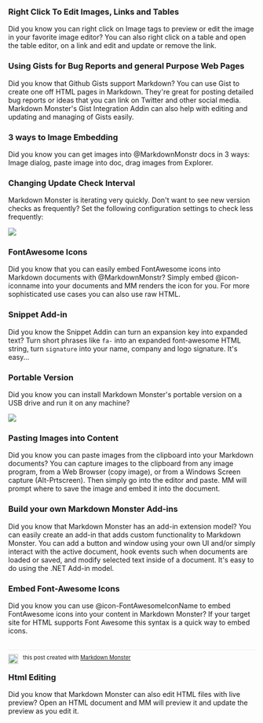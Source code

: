 ### Right Click To Edit Images, Links and Tables
Did you know you can right click on Image tags to preview or edit the image in your favorite image editor? You can also right click on a table and open the table editor, on a link and edit and update or remove the link.

### Using Gists for Bug Reports and general Purpose Web Pages
Did you know that Github Gists support Markdown? You can use Gist to create one off HTML pages in Markdown. They're great for posting detailed bug reports or ideas that you can link on Twitter and other social media. Markdown Monster's Gist Integration Addin can also help with editing and updating and managing of Gists easily.

### 3 ways to Image Embedding
Did you know you can get images into @MarkdownMonstr docs in 3 ways: Image dialog, paste image into doc, drag images from Explorer.

### Changing Update Check Interval
Markdown Monster is iterating very quickly. Don't want to see new version checks as frequently? Set the following configuration settings to check less frequently:

![](https://raw.githubusercontent.com/RickStrahl/MarkdownMonster/master/MarkdownMonsterWeb/Images/ScreenShots/UpdateFrequency.png)

### FontAwesome Icons
Did you know that you can easily embed FontAwesome icons into Markdown documents with @MarkdownMonstr? Simply embed @icon-iconname into your documents and MM renders the icon for you. For more sophisticated use cases you can also use raw HTML.

### Snippet Add-in
Did you know the Snippet Addin can turn an expansion key into expanded text? Turn short phrases like `fa-` into an expanded font-awesome HTML string, turn `signature` into your name, company and logo signature. It's easy...


### Portable Version 
Did you know you can install Markdown Monster's portable version on a USB drive and run it on any machine?

![](https://raw.githubusercontent.com/RickStrahl/MarkdownMonster/master/MarkdownMonsterWeb/Images/ScreenShots/PortableVersionUSBFolder.png)

### Pasting Images into Content
Did you know you can paste images from the clipboard into your Markdown documents? You can capture images to the clipboard from any image program, from a Web Browser (copy image), or from a Windows Screen capture (Alt-Prtscreen). Then simply go into the editor and paste. MM will prompt where to save the image and embed it into the document.

### Build your own Markdown Monster Add-ins
Did you know that Markdown Monster has an add-in extension model? You can easily create an add-in that adds custom functionality to Markdown Monster. You can add a button and window using your own UI and/or simply interact with the active document, hook events such when documents are loaded or saved, and modify selected text inside of a document. It's easy to do using the .NET Add-in model.

### Embed Font-Awesome Icons
Did you know you can use @icon-FontAwesomeIconName to embed FontAwesome icons into your content in Markdown Monster? If your target site for HTML supports Font Awesome this syntax is a quick way to embed icons.

<div style="margin-top: 30px;font-size: 0.8em;
            border-top: 1px solid #eee;padding-top: 8px;">
    <img src="https://markdownmonster.west-wind.com/favicon.png"
         style="height: 20px;float: left; margin-right: 10px;"/>
    this post created with 
    <a href="https://markdownmonster.west-wind.com" 
       target="top">Markdown Monster</a> 
</div>

### Html Editing
Did you know that Markdown Monster can also edit HTML files with live preview? Open an HTML document and MM will preview it and update the preview as you edit it.